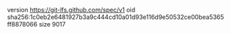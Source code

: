 version https://git-lfs.github.com/spec/v1
oid sha256:1c0eb2e6481927b3a9c444cd10a01d93e116d9e50532ce00bea5365ff8878066
size 9017

